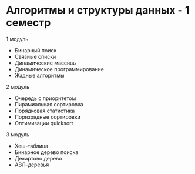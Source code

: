<h1>Алгоритмы и структуры данных - 1 семестр</h1>
<p>1 модуль</p>
<ul> 
  <li>Бинарный поиск</li>
  <li>Связные списки</li>
  <li>Динамические массивы</li>
  <li>Динамическое программирование</li>
  <li>Жадные алгоритмы</li>
</ul>
<p>2 модуль</p>
<ul>
  <li>Очередь с приоритетом</li>
  <li>Пирамиальная сортировка</li>
  <li>Порядковая статистика</li>
  <li>Порязрядные сортировки</li>
  <li>Оптимизации quicksort</li>
</ul>
<p>3 модуль</p>
<ul>
  <li>Хеш-таблица</li>
  <li>Бинарное дерево поиска</li>
  <li>Декартово дерево</li>
  <li>АВЛ-деревья</li>
</ul>

